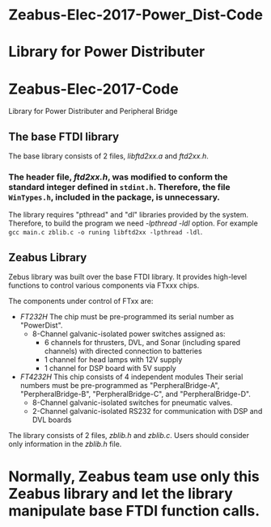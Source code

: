# Zeabus-Elec-2017-Power_Dist-Code
Library for Power Distributer
=======
# Zeabus-Elec-2017-Code
Library for Power Distributer and Peripheral Bridge

## The base FTDI library
The base library consists of 2 files, _libftd2xx.a_ and _ftd2xx.h_.

### The header file, _ftd2xx.h_, was modified to conform the standard integer defined  in `stdint.h`. Therefore, the file `WinTypes.h`, included in the package, is unnecessary.

The library requires "pthread" and "dl" libraries provided by the system.
Therefore, to build the program we need _-lpthread -ldl_ option. 
For example `gcc main.c zblib.c -o runing libftd2xx -lpthread -ldl`.

## Zeabus Library
Zebus library was built over the base FTDI library. It provides high-level functions to control various components via FTxxx chips.

The components under control of FTxx are:

* _FT232H_ The chip must be pre-programmed its serial number as "PowerDist".
  * 8-Channel galvanic-isolated power switches assigned as:
    * 6 channels for thrusters, DVL, and Sonar (including spared channels) with directed connection to batteries
    * 1 channel for head lamps with 12V supply
    * 1 channel for DSP board with 5V supply
* _FT4232H_ This chip consists of 4 independent modules Their serial numbers must be pre-programmed as "PerpheralBridge-A", "PerpheralBridge-B", "PerpheralBridge-C", and "PerpheralBridge-D".
  * 8-Channel galvanic-isolated switches for pneumatic valves.
  * 2-Channel galvanic-isolated RS232 for communication with DSP and DVL boards

The library consists of 2 files, _zblib.h_ and _zblib.c_. Users should consider only information in the _zblib.h_ file.

Normally, Zeabus team use only this Zeabus library and let the library manipulate base FTDI function calls.
=======
